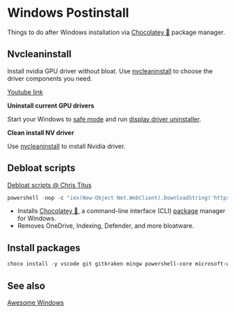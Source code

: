 # Windows Postinstall


Things to do after Windows installation via [Chocolatey 🍫](https://chocolatey.org/) package manager.

<!--more-->

## Nvcleaninstall

Install nvidia GPU driver without bloat. Use [nvcleaninstall][] to choose the driver components you need.

[Youtube link](https://youtu.be/LR1XkjtylCM)

**Uninstall current GPU drivers**

Start your Windows to [safe mode][] and run [display driver uninstaller][].

**Clean install NV driver**

Use [nvcleaninstall] to install Nvidia driver.

[safe mode]: https://support.microsoft.com/en-us/windows/start-your-pc-in-safe-mode-in-windows-10-92c27cff-db89-8644-1ce4-b3e5e56fe234
[display driver uninstaller]: https://www.guru3d.com/files-details/display-driver-uninstaller-download.html
[nvcleaninstall]: https://www.techpowerup.com/download/techpowerup-nvcleanstall/

## Debloat scripts

[Debloat scripts @ Chris Titus](https://christitus.com/windows-10-scripts/)

```powershell
powershell -nop -c "iex(New-Object Net.WebClient).DownloadString('https://git.io/JJ8R4')"
```

- Installs [Chocolatey 🍫](https://chocolatey.org/), a command-line interface (CLI) [package](https://chocolatey.org/packages) manager for Windows.
- Removes OneDrive, Indexing, Defender, and more bloatware.

## Install packages

```powershell
choco install -y vscode git gitkraken mingw powershell-core microsoft-windows-terminal nodejs qbittorrent firefox vivaldi brave anydesk telegram microsoft-teams 7zip bandizip honeyview potplayer youtube-dl ffmpeg lavfilters crystaldiskinfo directx vcredist-all okular typora marktext miktex pandoc pandoc-crossref hugo-extended
```

## See also

[Awesome Windows](https://github.com/Awesome-Windows/Awesome)

